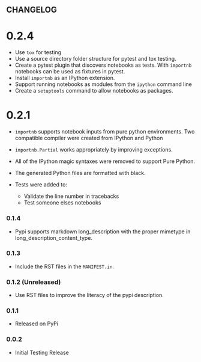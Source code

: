 
## CHANGELOG

# 0.2.4

* Use `tox` for testing
* Use a source directory folder structure for pytest and tox testing.
* Create a pytest plugin that discovers notebooks as tests.  With `importnb` notebooks can be used as fixtures in pytest.
* Install `importnb` as an IPython extension.
* Support running notebooks as modules from the `ipython` command line
* Create a `setuptools` command to allow notebooks as packages. 

# 0.2.1

* `importnb` supports notebook inputs from pure python environments.  Two compatible compiler were created from IPython and Python
* `importnb.Partial` works appropriately by improving exceptions.
* All of the IPython magic syntaxes were removed to support Pure Python.
* The generated Python files are formatted with black.
* Tests were added to:

    * Validate the line number in tracebacks
    * Test someone elses notebooks

### 0.1.4
- Pypi supports markdown long_description with the proper mimetype in long_description_content_type.

### 0.1.3
- Include the RST files in the `MANIFEST.in`.

### 0.1.2 (Unreleased)
- Use RST files to improve the literacy of the pypi description.

### 0.1.1
- Released on PyPi 

### 0.0.2
- Initial Testing Release
